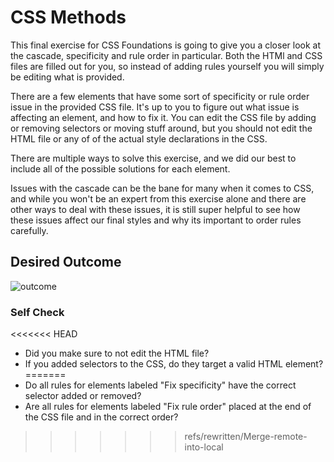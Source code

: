 # CSS Methods
This final exercise for CSS Foundations is going to give you a closer look at the cascade, specificity and rule order in particular. Both the HTMl and CSS files are filled out for you, so instead of adding rules yourself you will simply be editing what is provided.

There are a few elements that have some sort of specificity or rule order issue in the provided CSS file. It's up to you to figure out what issue is affecting an element, and how to fix it. You can edit the CSS file by adding or removing selectors or moving stuff around, but you should not edit the HTML file or any of of the actual style declarations in the CSS.

There are multiple ways to solve this exercise, and we did our best to include all of the possible solutions for each element.

Issues with the cascade can be the bane for many when it comes to CSS, and while you won't be an expert from this exercise alone and there are other ways to deal with these issues, it is still super helpful to see how these issues affect our final styles and why its important to order rules carefully.

## Desired Outcome
![outcome](https://user-images.githubusercontent.com/70952936/131411210-47ff21dd-6d0c-4a7f-b6b1-1ec40f93dd8c.jpg)

### Self Check
<<<<<<< HEAD
- Did you make sure to not edit the HTML file?
- If you added selectors to the CSS, do they target a valid HTML element?
=======
- Do all rules for elements labeled "Fix specificity" have the correct selector added or removed?
- Are all rules for elements labeled "Fix rule order" placed at the end of the CSS file and in the correct order?
>>>>>>> refs/rewritten/Merge-remote-into-local
